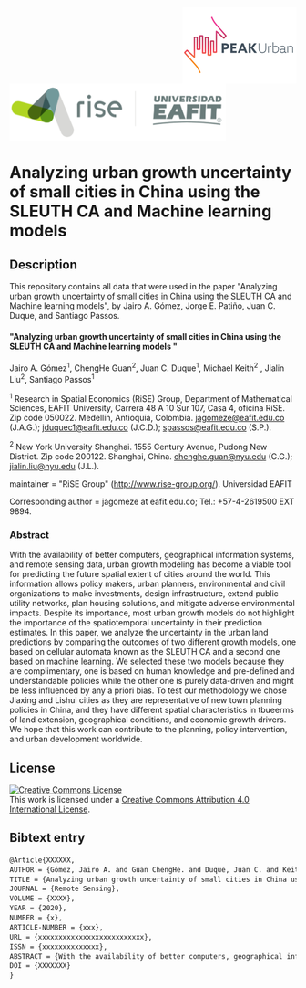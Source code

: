 <img src="figs/PEAKurban.png" alt="PEAK Urban logo" align="right" width ="200" height="133">

<img src="figs/logo_rise_eafit.png" alt="RiSE-group logo" align="middle" width ="380" height="100">


Analyzing urban growth uncertainty of small cities in China using the SLEUTH CA and Machine learning models
=================================================================


## Description

This repository contains all data that were used in the paper "Analyzing urban growth uncertainty of small cities in China using the SLEUTH CA and Machine learning models", by Jairo A. Gómez, Jorge E. Patiño, Juan C. Duque, and Santiago Passos.

#### "Analyzing urban growth uncertainty of small cities in China using the SLEUTH CA and Machine learning models "

Jairo A. Gómez<sup>1</sup>, ChengHe Guan<sup>2</sup>, Juan C. Duque<sup>1</sup>, Michael Keith<sup>2</sup> , Jialin Liu<sup>2</sup>, Santiago Passos<sup>1</sup>

<sup>1</sup> Research in Spatial Economics (RiSE) Group, Department of Mathematical Sciences, EAFIT University, Carrera 48 A 10 Sur 107, Casa 4, oficina RiSE. Zip code 050022. Medellín, Antioquia, Colombia. jagomeze@eafit.edu.co (J.A.G.); jduquec1@eafit.edu.co (J.C.D.); spassos@eafit.edu.co (S.P.).

<sup>2</sup> New York University Shanghai. 1555 Century Avenue, Pudong New District. Zip code 200122. Shanghai, China. chenghe.guan@nyu.edu (C.G.); jialin.liu@nyu.edu (J.L.).



maintainer = "RiSE Group" (http://www.rise-group.org/). Universidad EAFIT

Corresponding author = jagomeze at eafit.edu.co; Tel.: +57-4-2619500 EXT 9894.

### Abstract 

With the availability of better computers, geographical information systems, and remote sensing data, urban growth modeling has become a viable tool for predicting the future spatial extent of cities around the world. This information allows policy makers, urban planners, environmental and civil organizations to make investments, design infrastructure, extend public utility networks, plan housing solutions, and mitigate adverse environmental impacts. Despite its importance, most urban growth models do not highlight the importance of the spatiotemporal uncertainty in their prediction estimates. In this paper, we analyze the uncertainty in the urban land predictions by comparing the outcomes of two different growth models, one based on cellular automata known as the SLEUTH CA and a second one based on machine learning. We selected these two models because they are complimentary, one is based on human knowledge and pre-defined and understandable policies while the other one is purely data-driven and might be less influenced by any a priori bias. To test our methodology we chose Jiaxing and Lishui cities as they are representative of new town planning policies in China, and they have different spatial characteristics in tbueerms of land extension, geographical conditions, and economic growth drivers. We hope that this work can contribute to the planning, policy intervention, and urban development worldwide. 
## License

<a rel="license" href="http://creativecommons.org/licenses/by/4.0/"><img alt="Creative Commons License" style="border-width:0" src="https://i.creativecommons.org/l/by/4.0/88x31.png" /></a><br />This work is licensed under a <a rel="license" href="http://creativecommons.org/licenses/by/4.0/">Creative Commons Attribution 4.0 International License</a>.

## Bibtext entry

```tex
@Article{XXXXXX,
AUTHOR = {Gómez, Jairo A. and Guan ChengHe. and Duque, Juan C. and Keith, Michael and Liu, Jialin and Passos, Santiago},
TITLE = {Analyzing urban growth uncertainty of small cities in China using the SLEUTH CA and Machine learning models },
JOURNAL = {Remote Sensing},
VOLUME = {XXXX},
YEAR = {2020},
NUMBER = {x},
ARTICLE-NUMBER = {xxx},
URL = {xxxxxxxxxxxxxxxxxxxxxxxxxx},
ISSN = {xxxxxxxxxxxxxx},
ABSTRACT = {With the availability of better computers, geographical information systems, and remote sensing data, urban growth modeling has become a viable tool for predicting the future spatial extent of cities around the world. This information allows policy makers, urban planners, environmental and civil organizations to make investments, design infrastructure, extend public utility networks, plan housing solutions, and mitigate adverse environmental impacts. Despite its importance, most urban growth models do not highlight the importance of the spatiotemporal uncertainty in their prediction estimates. In this paper, we analyze the uncertainty in the urban land predictions by comparing the outcomes of two different growth models, one based on cellular automata known as the SLEUTH CA and a second one based on machine learning. We selected these two models because they are complimentary, one is based on human knowledge and pre-defined and understandable policies while the other one is purely data-driven and might be less influenced by any a priori bias. To test our methodology we chose Jiaxing and Lishui cities as they are representative of new town planning policies in China, and they have different spatial characteristics in tbueerms of land extension, geographical conditions, and economic growth drivers. We hope that this work can contribute to the planning, policy intervention, and urban development worldwide.},
DOI = {XXXXXXX}
}
```
